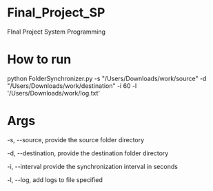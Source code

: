 # Final_Project_SP

FInal Project System Programming

# How to run

python FolderSynchronizer.py -s "/Users/Downloads/work/source" -d "/Users/Downloads/work/destination" -i 60  -l '/Users/Downloads/work/log.txt'

# Args

-s, --source, provide the source folder directory
                        
-d, --destination, provide the destination folder directory
                      
-i, --interval provide the synchronization interval in seconds
                        
-l, --log,  add logs to file specified
